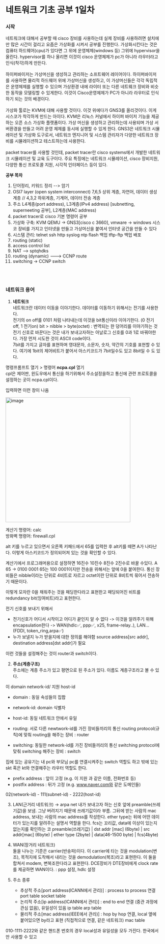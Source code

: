 <h1>네트워크 기초 공부 1일차</h1> 

<h3>시작</h3>
네트워크에 대해서 공부할 때 cisco 장비를 사용하는데 실제 장비를 사용하려면 설치에만 많은 시간이 걸리고 요즘은 가상화를 시켜서 공부를 진행한다.
가상화시킨다는 것은 컴퓨터 하드웨어(cpu)가 있다면 그 위에 운영체제(windows 등) 그위에 hypervisor을 올린다.
hypervisor를 하나 올리면 이것이 cisco 운영체제가 pc가 아니라 라우터라고 인식(착각)하게 만든다.
<br><br>
하이퍼바이저는 가상머신을 생성하고 관리하는 소프트웨어 레이어이다.
하이퍼바이저를 사용하면 물리적 하드웨어 위에 가상머신을 생성하고, 이 가상머신들은 각각 독립적은 운영체제를 실행할 수 있으며 가상환경 내에 라이터 또는 다른 네트웨크 장비와 비슷한 동작을 모델링할 수 있게한다.
이것이 Cisco운영체제가 PC가 아니라 라우터로 인식하기 되는 것의 배경이다.
<br><br>
가상화 툴로는 KVM에 대해 사용할 것이다. 이것 위에다가 GNS3를 올리것이다. 이게 시스코가 착각하게 만드는 아이다.
KVM은 리눅스 커널에서 하이퍼 바이저 기능을 제공하는 오픈 소스 가상화 플랫폼이다.
가상 머신을 생성하고 관리하는데 사용되며 가상 서버환경을 만들고 어려 운영 체제를 동시에 실행할 수 있게 한다.
GNS3은 네트워크 시뮬레이션 및 가상화 도구로서, 네트워크 엔지니어 및 시스템 관리자가 다양한 네트워크 장비를 시뮬레이션하고 테스트하는데 사용한다.
<br><br>
packet tracer를 사용할 것인데, packet tracer란 cisco systems에서 개발한 네트워크 시뮬레이션 및 교육 도구이다. 
주요 특징에는 네트워크 시뮬레이션, cisco 장비지원, 다양한 통신 프로토콜 지원, 시각적 인터페이스 등이 있다.
<br>

**공부 목차** <br>
01. 단어정리, 키워드 정리 --> 암기
02. OSI7 layer (open system interconnect)
  7,6,5 상위 계층, 자연어, 데이터 생성 계층 // 4,3,2 하위계층, 기계어, 데이터 전송 계층
03. 주소 L4계층(port address), L3계층(IPv4 address) [subnetting, superneeting 공부], L2계층(MAC address)
04. packet tracer로 cisco 기본 명령어 공부
05. 가상화 구축: KVM QEMU -> GNS3[cisco c 3660], vmware -> windows
  시스코 장비를 가지고 인터넷을 만들고 가상머신을 붙여서 인터넷 공간을 만들 수 있다
06. 시스템 관리: telnet ssh http syslog ntp flash 백업 tftp-ftp 백업 배포
07. routing (static)
08. access control list
09. NAT --> sptqhdks
10. routing (dynamic) ---> CCNP route
11. switching -> CCNP switch

<br><br>

<h3>네트워크 용어</h3>

1. **네트워크** <br>
네트워크란 데이터 이동을 이야기한다.
데이터를 이동하기 위해서는 전기를 사용한다.<br>
전기의 on off를 0101 처럼 나타내는데 이것을 bit통신이라 이야기한다. (0 전기off, 1 전기on)
bit > nibble > byte(octet) : 번역되는 한 덩어리를 이야기하는 것 <br>
전기 신호로 바꾼다는 것은 내가 보내고자하는 아날로그 신호를 0과 1로 바꿔야한다.
가장 먼저 시도한 것이 ASCII code이다. <br>
7bit를 가지고 글자를 표현하며 영대문자, 소문자, 숫자, 약간의 기호를 표현할 수 있다.
여기에 1bit의 제어비트가 붙어서 아스키코드가 7bit일수도 있고 8bit일 수 도 있다.

명령프롬프트 열기 > 명령어 **ncpa.cpl** 열기<br>
cpl은 제어판, 윈도우에서 통신을 하기위해서 주소설정을하고 통신에 관련 프로토콜을 설정하는 곳이 ncpa.cpl이다.

입력하면 이런 창이 나옴

<img width="406" alt="image" src="https://github.com/orieasy1/2023-2-WebStudy-backend/assets/129071350/8a4c0f42-2d42-466b-b700-683270e13a24">

계산기 명령어: calc <br>
방화벽 명령어: firewall.cpl

alt 키를 누르고 있으면서 오른쪽 키패드에서 65를 입력한 후 alt키를 떼면 A가 나타난다.
이렇게 아스키코드가 정의되어져 있는 것을 확인할 수 있다.

계산기에서 프로그래머용으로 설정하면 16진수 10진수 8진수 2진수로 바꿀 수있다.
A 65 -> 0100 0001 
65는 100 0001이지만 전송을 위해서는 앞에 0을 붙여한다.
통신 장비들은 nibble이라는 단위로 4비트로 자르고 octet이란 단위로 8비트씩 묶어서 전송하기 때문이다.

이렇게 모자란 0을 채워주는 것을 패딩한다라고 표현한고 패딩되어진 비트를 redundancy bit(잉여비트)라고 표현한다.
<br>

전기 신호를 보내기 위해서
* 전기신호가 어디서 시작이고 어디가 끝인지 알 수 없다 -> 이것을 알려주기 위해 encapsulation한다 -> WAN(hdlc✅, ppp✅, x25, frame-relay..), LAN...(FDDI, token_ring,arpa✅)
* 누가 보낼지 누가 받을지에 대한 정의를 해야함
  source address[src addr], destination address[dst addr]가 필요

이런 것들을 설정해주는 것이 router과 switch이다.
<br>

2. **주소(계층구조)** <br>
주소에는 계층 주소가 있고 평면으로 된 주소가 있다.
이름도 계층구조라고 볼 수 있다.

이 domain network-id/ 지원 host-id
* domain : 동일 속성들의 집합
* network-id: domain 식별자
* host-id: 동일 네트워크 안에서 유일

* routing: 서로 다른 newtwork-id를 가진 장비들끼리의 통신
    routing protocol(규칙)에 맞춰 routing을 해주는 장비 : router
* switching: 동일한 network-id를 가진 장비들끼리의 통신 
    switching protocol에 맞춰 switching 해주는 장비 : switch

집에 있는 공유기는 내 pc와 부모님 pc를 연결시켜주는 switch 역할도 하고 밖에 있는 skt 혹은 kt와 연결해주는 라우터 역할도 한다.

* prefix address : 앞이 고정 (e.g. 이 지원 과 같은 이름, 전화번호 등)
* postfix address : 뒤가 고정 (e.g. www.naver.com와 같은 도메인들)

02(network-id) - 111(subnet-id) - 2222(host-id)
<br>

3. LAN(근거리 네트워크) -> arpa net
내가 보내고자 하는 신호 앞에 preamble(쓰레기값)을 보냄.
그냥 버려지기 때문에 쓰레기값이라 부름.
그뒤에 받는 사람의 mac address, 보내는 사람의 mac address를 작성한다.
ether type는 뒤에 어떤 데이터가 있는지를 알려주는 설명서 역할을 한다.
fcs는 꼬리값, data에 이상이 있는지 없는지를 확인하는 코
preamble(쓰레기값) | dst addr [mac] (6byte) | src addr[mac] (6byte) | ether type (2byte) | data(46-1500 byte) | fcs(4byte)

4. WAN(장거리 네트워크) <br>
둘을 나누는 기준은 carrier(반송파)이다.
이 carrier에 타는 것을 modulation(변조), 목적지에 도착해서 내리는 것을 demodulation(복조)라고 표현한다.
이 둘을 합쳐서 modem, 변복조한다라고 표현한다.
DCE장비가 DTE장비에게 clock rate를 제공하면 WAN이다. : ppp 설정, hdlc 설정

5. 주소 종류
    * 추상적 주소[port address(ICANN에서 관리)] : process to process 연결
      port table
      socket table
    * 논리적 주소[ip address(ICANN에서 관리)] : end to end 연결 (중관 과정에 관심 없음), 유일성이 있음
      ip table
      arp table
    * 물리적 주소[mac address(IEEE에서 관리)] : hop by hop 연결, local
      옆에 붙어있으면 by라고 표현 (직접적으로 연결, 같은 네트워크)
      mac table

010-1111-2222와 같은 핸드폰 번호의 경우 local성과 유일성을 모두 가진다.
한국에서만 사용할 수 있고






